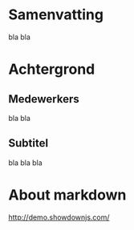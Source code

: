# Samenvatting
bla bla
# Achtergrond
## Medewerkers
bla bla
## Subtitel
bla bla bla

# About markdown
http://demo.showdownjs.com/

